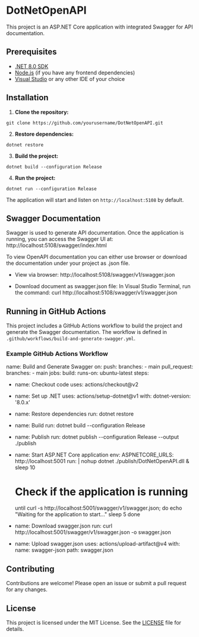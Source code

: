 # DotNetOpenAPI

This project is an ASP.NET Core application with integrated Swagger for API documentation.

## Prerequisites

- [.NET 8.0 SDK](https://dotnet.microsoft.com/download/dotnet/8.0)
- [Node.js](https://nodejs.org/) (if you have any frontend dependencies)
- [Visual Studio](https://visualstudio.microsoft.com/) or any other IDE of your choice

## Installation

1. **Clone the repository:**
```
git clone https://github.com/yourusername/DotNetOpenAPI.git
```
2. **Restore dependencies:**
 ```
dotnet restore
```
3. **Build the project:**
```
dotnet build --configuration Release
```
4. **Run the project:**
```
dotnet run --configuration Release
```
The application will start and listen on `http://localhost:5108` by default.

## Swagger Documentation

Swagger is used to generate API documentation. Once the application is running, you can access the Swagger UI at:
http://localhost:5108/swagger/index.html

To view OpenAPI documentation you can either use browser or download the documentation under your project as .json file.
* View via browser:
http://localhost:5108/swagger/v1/swagger.json

* Download document as swagger.json file:
In Visual Studio Terminal, run the command: curl http://localhost:5108/swagger/v1/swagger.json


## Running in GitHub Actions

This project includes a GitHub Actions workflow to build the project and generate the Swagger documentation. The workflow is defined in `.github/workflows/build-and-generate-swagger.yml`.

### Example GitHub Actions Workflow
name: Build and Generate Swagger
on: push: branches: - main pull_request: branches: - main
jobs: build: runs-on: ubuntu-latest
steps:
- name: Checkout code
  uses: actions/checkout@v2

- name: Set up .NET
  uses: actions/setup-dotnet@v1
  with:
    dotnet-version: '8.0.x'

- name: Restore dependencies
  run: dotnet restore

- name: Build
  run: dotnet build --configuration Release

- name: Publish
  run: dotnet publish --configuration Release --output ./publish

- name: Start ASP.NET Core application
  env:
    ASPNETCORE_URLS: http://localhost:5001
  run: |
    nohup dotnet ./publish/DotNetOpenAPI.dll &
    sleep 10
    # Check if the application is running
    until curl -s http://localhost:5001/swagger/v1/swagger.json; do
      echo "Waiting for the application to start..."
      sleep 5
    done

- name: Download swagger.json
  run: curl http://localhost:5001/swagger/v1/swagger.json -o swagger.json

- name: Upload swagger.json
  uses: actions/upload-artifact@v4
  with:
    name: swagger-json
    path: swagger.json


## Contributing

Contributions are welcome! Please open an issue or submit a pull request for any changes.

## License

This project is licensed under the MIT License. See the [LICENSE](LICENSE) file for details.
